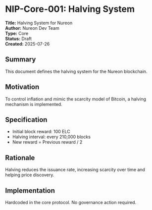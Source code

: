 # NIP-Core-001: Halving System

**Title:** Halving System for Nureon  
**Author:** Nureon Dev Team  
**Type:** Core  
**Status:** Draft  
**Created:** 2025-07-26

## Summary

This document defines the halving system for the Nureon blockchain.

## Motivation

To control inflation and mimic the scarcity model of Bitcoin, a halving mechanism is implemented.

## Specification

- Initial block reward: 100 ELC
- Halving interval: every 210,000 blocks
- New reward = Previous reward / 2

## Rationale

Halving reduces the issuance rate, increasing scarcity over time and helping price discovery.

## Implementation

Hardcoded in the core protocol. No governance action required.
